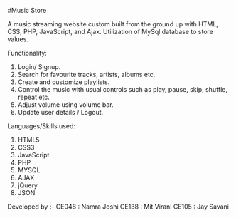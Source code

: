 #Music Store

A music streaming website custom built from the ground up with HTML, CSS, PHP, JavaScript, and Ajax. Utilization of MySql database to store values.


Functionality:

1. Login/ Signup.
2. Search for favourite tracks, artists, albums etc.
3. Create and customize playlists.
4. Control the music with usual controls such as play, pause, skip, shuffle, repeat etc.
5. Adjust volume using volume bar.
6. Update user details / Logout.



Languages/Skills used:
1. HTML5
2. CSS3
3. JavaScript
4. PHP
5. MYSQL
6. AJAX
7. jQuery
8. JSON


Developed by :- CE048 : Namra Joshi
                CE138 : Mit Virani
                CE105 : Jay Savani
